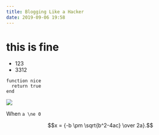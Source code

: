 ```yaml
---
title: Blogging Like a Hacker
date: 2019-09-06 19:58
---
```


# this is fine

- 123
- 3312

```
function nice
  return true
end
```

![](https://www.w3schools.com/w3css/img_lights.jpg)

When ``a \ne 0``
```math
x = {-b \pm \sqrt{b^2-4ac} \over 2a}.
```
